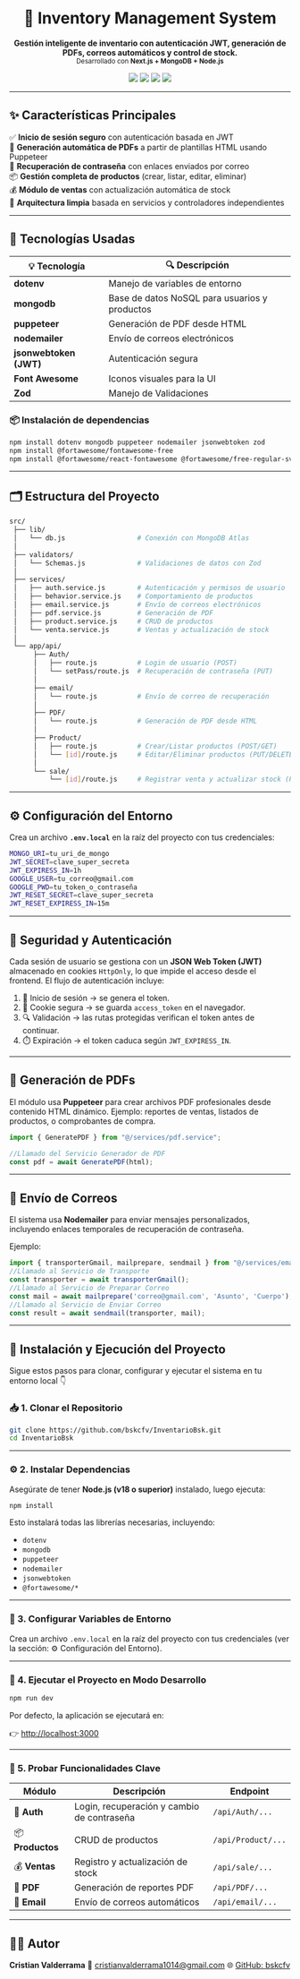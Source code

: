 
<h1 align="center">🛒 Inventory Management System</h1>

<p align="center">
  <b>Gestión inteligente de inventario con autenticación JWT, generación de PDFs, correos automáticos y control de stock.</b><br/>
  <sub>Desarrollado con <b>Next.js + MongoDB + Node.js</b></sub>
</p>

<p align="center">
  <img src="https://img.shields.io/badge/Next.js-000000?style=for-the-badge&logo=next.js&logoColor=white"/>
  <img src="https://img.shields.io/badge/MongoDB-47A248?style=for-the-badge&logo=mongodb&logoColor=white"/>
  <img src="https://img.shields.io/badge/Node.js-43853D?style=for-the-badge&logo=node.js&logoColor=white"/>
  <img src="https://img.shields.io/badge/JWT-black?style=for-the-badge&logo=jsonwebtokens"/>
</p>

---

## ✨ Características Principales

✅ **Inicio de sesión seguro** con autenticación basada en JWT  
🧾 **Generación automática de PDFs** a partir de plantillas HTML usando Puppeteer  
📧 **Recuperación de contraseña** con enlaces enviados por correo  
📦 **Gestión completa de productos** (crear, listar, editar, eliminar)  
💰 **Módulo de ventas** con actualización automática de stock  
🧠 **Arquitectura limpia** basada en servicios y controladores independientes  

---

## 🧩 Tecnologías Usadas

| 💡 Tecnología | 🔍 Descripción |
|---------------|----------------|
| **dotenv** | Manejo de variables de entorno |
| **mongodb** | Base de datos NoSQL para usuarios y productos |
| **puppeteer** | Generación de PDF desde HTML |
| **nodemailer** | Envío de correos electrónicos |
| **jsonwebtoken (JWT)** | Autenticación segura |
| **Font Awesome** | Iconos visuales para la UI |
| **Zod** | Manejo de Validaciones |

### 📦 Instalación de dependencias

```bash
npm install dotenv mongodb puppeteer nodemailer jsonwebtoken zod
npm install @fortawesome/fontawesome-free
npm install @fortawesome/react-fontawesome @fortawesome/free-regular-svg-icons @fortawesome/free-solid-svg-icons
````

---

## 🗂️ Estructura del Proyecto

```bash
src/
 ├── lib/
 │   └── db.js                  # Conexión con MongoDB Atlas
 │
 ├── validators/
 │   └── Schemas.js             # Validaciones de datos con Zod
 │
 ├── services/
 │   ├── auth.service.js        # Autenticación y permisos de usuario
 │   ├── behavior.service.js    # Comportamiento de productos
 │   ├── email.service.js       # Envío de correos electrónicos
 │   ├── pdf.service.js         # Generación de PDF
 │   ├── product.service.js     # CRUD de productos
 │   └── venta.service.js       # Ventas y actualización de stock
 │
 └── app/api/
      ├── Auth/
      │   ├── route.js          # Login de usuario (POST)
      │   └── setPass/route.js  # Recuperación de contraseña (PUT)
      │
      ├── email/
      │   └── route.js          # Envío de correo de recuperación
      │
      ├── PDF/
      │   └── route.js          # Generación de PDF desde HTML
      │
      ├── Product/
      │   ├── route.js          # Crear/Listar productos (POST/GET)
      │   └── [id]/route.js     # Editar/Eliminar productos (PUT/DELETE)
      │
      └── sale/
          └── [id]/route.js     # Registrar venta y actualizar stock (POST)

```

---

## ⚙️ Configuración del Entorno

Crea un archivo **`.env.local`** en la raíz del proyecto con tus credenciales:

```bash
MONGO_URI=tu_uri_de_mongo
JWT_SECRET=clave_super_secreta
JWT_EXPIRESS_IN=1h
GOOGLE_USER=tu_correo@gmail.com
GOOGLE_PWD=tu_token_o_contraseña
JWT_RESET_SECRET=clave_super_secreta
JWT_RESET_EXPIRESS_IN=15m
```

---

## 🔐 Seguridad y Autenticación

Cada sesión de usuario se gestiona con un **JSON Web Token (JWT)** almacenado en cookies `HttpOnly`, lo que impide el acceso desde el frontend.
El flujo de autenticación incluye:

1. 🔑 Inicio de sesión → se genera el token.
2. 🍪 Cookie segura → se guarda `access_token` en el navegador.
3. 🔍 Validación → las rutas protegidas verifican el token antes de continuar.
4. ⏱️ Expiración → el token caduca según `JWT_EXPIRESS_IN`.

---

## 🧾 Generación de PDFs

El módulo usa **Puppeteer** para crear archivos PDF profesionales desde contenido HTML dinámico.
Ejemplo: reportes de ventas, listados de productos, o comprobantes de compra.

```js
import { GeneratePDF } from "@/services/pdf.service";

//Llamado del Servicio Generador de PDF
const pdf = await GeneratePDF(html);
```

---

## 📨 Envío de Correos

El sistema usa **Nodemailer** para enviar mensajes personalizados, incluyendo enlaces temporales de recuperación de contraseña.

Ejemplo:

```js
import { transporterGmail, mailprepare, sendmail } from "@/services/email.service";
//Llamado al Servicio de Transporte 
const transporter = await transporterGmail();
//Llamado al Servicio de Preparar Correo
const mail = await mailprepare('correo@gmail.com', 'Asunto', 'Cuerpo');
//Llamado al Servicio de Enviar Correo
const result = await sendmail(transporter, mail);
```

---

## 🚀 Instalación y Ejecución del Proyecto

Sigue estos pasos para clonar, configurar y ejecutar el sistema en tu entorno local 👇

### 📥 1. Clonar el Repositorio

```bash
git clone https://github.com/bskcfv/InventarioBsk.git
cd InventarioBsk
```

---

### ⚙️ 2. Instalar Dependencias

Asegúrate de tener **Node.js (v18 o superior)** instalado, luego ejecuta:

```bash
npm install
```

Esto instalará todas las librerías necesarias, incluyendo:

* `dotenv`
* `mongodb`
* `puppeteer`
* `nodemailer`
* `jsonwebtoken`
* `@fortawesome/*`

---

### 🧩 3. Configurar Variables de Entorno

Crea un archivo `.env.local` en la raíz del proyecto con tus credenciales (ver la sección: ⚙️ Configuración del Entorno).

---

### 🧠 4. Ejecutar el Proyecto en Modo Desarrollo

```bash
npm run dev
```

Por defecto, la aplicación se ejecutará en:

👉 [http://localhost:3000](http://localhost:3000)

---

### 🧪 5. Probar Funcionalidades Clave

| Módulo           | Descripción                                | Endpoint           |
| ---------------- | ------------------------------------------ | ------------------ |
| 🧍 **Auth**      | Login, recuperación y cambio de contraseña | `/api/Auth/...`    |
| 📦 **Productos** | CRUD de productos                          | `/api/Product/...` |
| 💰 **Ventas**    | Registro y actualización de stock          | `/api/sale/...`    |
| 🧾 **PDF**       | Generación de reportes PDF                 | `/api/PDF/...`     |
| 📧 **Email**     | Envío de correos automáticos               | `/api/email/...`   |

---

## 👨‍💻 Autor

**Cristian Valderrama**
📧 [cristianvalderrama1014@gmail.com](mailto:cristianvalderrama1014@gmail.com)
🌐 [GitHub: bskcfv](https://github.com/bskcfv)

